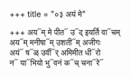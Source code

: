 +++
title = "०३ अयं मे"

+++
अय᳓म् मे पीत᳓ उ᳓द् इयर्ति वा᳓चम्  
अय᳓म् मनीषा᳓म् उशती᳓म् अजीगः  
अयं᳓ ष᳓ळ् उर्वी᳓र् अमिमीत धी᳓रो  
न᳓ या᳓भियो भु᳓वनं क᳓च् चना᳓रे᳓
